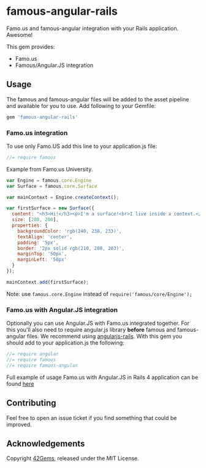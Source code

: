 # famous-angular-rails

Famo.us and famous-angular integration with your Rails application. Awesome!

This gem provides:

  * Famo.us
  * Famous/Angular.JS integration

## Usage

The famous and famous-angular files will be added to the asset pipeline and available for you to use.
Add following to your Gemfile:

```ruby
gem 'famous-angular-rails'
```

### Famo.us integration

To use only Famo.US add this line to your application.js file:

```js
//= require famous
```

Example from Famo.us University.

```js
var Engine = famous.core.Engine
var Surface = famous.core.Surface

var mainContext = Engine.createContext();

var firstSurface = new Surface({
  content: "<h3>Hi!</h3><p>I'm a surface!<br>I live inside a context.</p><p>You can add <b>HTML</b> content to me and style me with <b>CSS!</b></p>",
  size: [200, 200],
  properties: {
    backgroundColor: 'rgb(240, 238, 233)',
    textAlign: 'center',
    padding: '5px',
    border: '2px solid rgb(210, 208, 203)',
    marginTop: '50px',
    marginLeft: '50px'
  }
});

mainContext.add(firstSurface);
```

Note: use `famous.core.Engine` instead of `require('famous/core/Engine');`


### Famo.us with Angular.JS integration

Optionally you can use Angular.JS with Famo.us integrated together.
For this you'll also need to require angular.js library **before** famous and famous-angular files.
We recommend using [angularjs-rails](https://github.com/hiravgandhi/angularjs-rails).
With this gem you should add to your application.js the following:

```js
//= require angular
//= require famous
//= require famous-angular
```

Full example of usage Famo.us with Angular.JS in Rails 4 application can be found [here](https://github.com/42gems/famous-angular-rails-example)

## Contributing

Feel free to open an issue ticket if you find something that could be improved.

## Acknowledgements

Copyright [42Gems](http://42gems.co), released under the MIT License.

